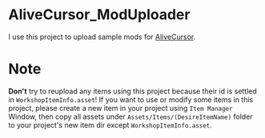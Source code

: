 # AliveCursor_ModUploader
I use this project to upload sample mods for [AliveCursor](https://github.com/Threeyes/AliveCursorSDK).

# Note
**Don't** try to reupload any items using this project because their id is settled in `WorkshopItemInfo.asset`! If you want to use or modify some items in this project, please create a new item in your project using `Item Manager` Window, then copy all assets under `Assets/Items/(DesireItemName)` folder to your project's new item dir except `WorkshopItemInfo.asset`. 
